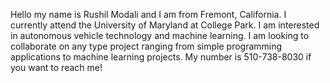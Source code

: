 
Hello my name is Rushil Modali and I am from Fremont, California. I currently attend the University of Maryland at College Park. I am interested in autonomous 
vehicle technology and machine learning. I am looking to collaborate on any type project ranging from simple programming applications to machine learning projects. My number is 510-738-8030 if you want to reach me!
<!---
rmodali365/rmodali365 is a ✨ special ✨ repository because its `README.md` (this file) appears on your GitHub profile.
You can click the Preview link to take a look at your changes.
--->

